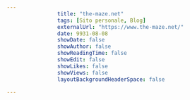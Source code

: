 ---
                title: "the-maze.net"
                tags: [Sito personale, Blog]
                externalUrl: "https://www.the-maze.net/"
                date: 9931-08-08
                showDate: false
                showAuthor: false
                showReadingTime: false
                showEdit: false
                showLikes: false
                showViews: false
                layoutBackgroundHeaderSpace: false
                ---

